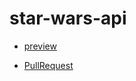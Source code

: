 # star-wars-api


- [preview](https://ezio17.github.io/star-wars-api/build/)

- [PullRequest](https://github.com/Ezio17/star-wars-api/commit/9c5a0568d6e82a1f6f05254ea66678f10c8ef0d3)
